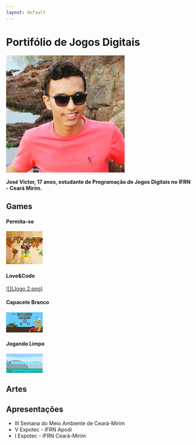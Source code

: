 ```yaml
---
layout: default
---
```

# Portifólio de Jogos Digitais
![Dono](Eu.png)

__José Victor, 17 anos, estudante de Programação de Jogos Digitais no IFRN - Ceará Mirim.__ 


## Games


#### Permita-se

[![](Jogo1.png)](https://zevictor.github.io/Permita-se/)


#### Love&Code

[![](Jogo 2.png)](https://zevictor.github.io/Love&Code/)


#### Capacete Branco

[![](Jogo3.png)](https://zevictor.github.io/CapWhite/)

#### Jogando Limpo

[![](Jogo4.png)](https://zevictor.github.io/ProjetoJogo/)

## Artes

## Apresentações

* III Semana do Meio Ambiente de Ceará-Mirim
* V Expotec - IFRN Apodi
* I Expotec - IFRN Ceará-Mirim
